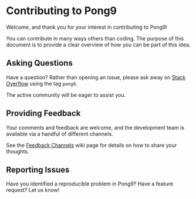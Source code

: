 # Contributing to Pong9

Welcome, and thank you for your interest in contributing to Pong9!

You can contribute in many ways others than coding. The purpose of this document is to provide a clear overview of how you can be part of this idea. 

## Asking Questions

Have a question? Rather than opening an issue, please ask away on [Stack Overflow](https://stackoverflow.com/questions/tagged/pong9) using the tag `pong9`.

The active community will be eager to assist you. 

## Providing Feedback

Your comments and feedback are welcome, and the development team is available via a handful of different channels.

See the [Feedback Channels](https://github.com/nastasemarius/Pong9/wiki/Feedback) wiki page for details on how to share your thoughts.

## Reporting Issues

Have you identified a reproducible problem in Pong9? Have a feature request? Let us know!
